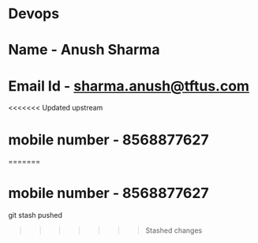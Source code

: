 # Devops
# Name - Anush Sharma
# Email Id - sharma.anush@tftus.com
<<<<<<< Updated upstream
# mobile number - 8568877627
=======
# mobile number - 8568877627
git stash pushed 
>>>>>>> Stashed changes
